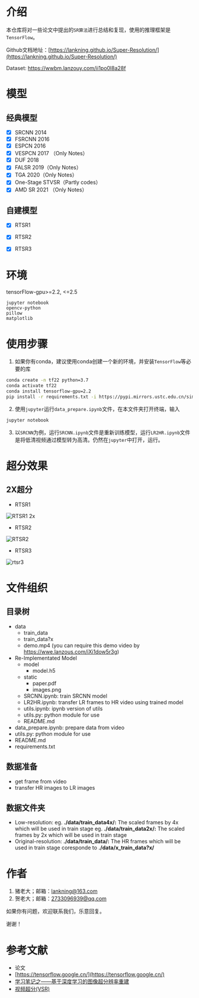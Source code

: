# 介绍
本仓库将对一些论文中提出的`SR算法`进行总结和复现，使用的推理框架是`TensorFlow`。

Github文档地址：[https://lankning.github.io/Super-Resolution/](https://lankning.github.io/Super-Resolution/)

Dataset: https://wwbm.lanzouy.com/ii1po0l8a28f



# 模型

## 经典模型

- [x] SRCNN 2014
- [x] FSRCNN 2016
- [x] ESPCN 2016
- [x] VESPCN 2017 （Only Notes）
- [x] DUF 2018
- [x] FALSR 2019（Only Notes）
- [x] TGA 2020（Only Notes）
- [x] One-Stage STVSR（Partly codes）
- [x] AMD SR  2021 （Only Notes）

## 自建模型

- [x] RTSR1
- [x] RTSR2
- [x] RTSR3



# 环境

tensorFlow-gpu>=2.2, <=2.5

```
jupyter notebook
opencv-python
pillow
matplotlib
```



# 使用步骤

1. 如果你有conda，建议使用conda创建一个新的环境，并安装`TensorFlow`等必要的库

```bash
conda create -n tf22 python=3.7
conda activate tf22
conda install tensorflow-gpu=2.2
pip install -r requirements.txt -i https://pypi.mirrors.ustc.edu.cn/simple/
```

2. 使用`jupyter`运行`data_prepare.ipynb`文件，在本文件夹打开终端，输入

```bash
jupyter notebook
```

3. 以`SRCNN`为例，运行`SRCNN.ipynb`文件是重新训练模型，运行`LR2HR.ipynb`文件是将低清视频通过模型转为高清。仍然在`jupyter`中打开，运行。



# 超分效果

## 2X超分

- RTSR1

![RTSR1 2x](RTSR1/doc/result.png)

- RTSR2

![RTSR2](RTSR2/doc/res.png)

- RTSR3

![rtsr3](RTSR3/doc/compare.png)



# 文件组织

## 目录树
- data
	- train_data
	- train_data?x 
	- demo.mp4 (you can require this demo video by https://wwe.lanzous.com/iXi1dow5r3g)
- Re-Implementated Model
	- model
		- model.h5
	- static
		- paper.pdf
		- images.png
	- SRCNN.ipynb: train SRCNN model
	- LR2HR.ipynb: transfer LR frames to HR video using trained model
	- utils.ipynb: ipynb version of utils
	- utils.py: python module for use
	- README.md
- data_prepare.ipynb: prepare data from video
- utils.py: python module for use
- README.md
- requirements.txt
## 数据准备
- get frame from video
- transfer HR images to LR images
## 数据文件夹
- Low-resolution: 
eg. **./data/train_data4x/:** The scaled frames by 4x which will be used in train stage 
eg. **./data/train_data2x/:** The scaled frames by 2x which will be used in train stage 
- Original-resolution: 
**./data/train_data/:** The HR frames which will be used in train stage coresponde to **./data/x_train_data?x/** 



# 作者

1. 猪老大；邮箱：[lankning@163.com](mailto:lankning@163.com)
2. 贺老大；邮箱：[2733096939@qq.com](mailto:2733096939@qq.com)

如果你有问题，欢迎联系我们，乐意回复。

谢谢！



# 参考文献

- 论文
- [https://tensorflow.google.cn/](https://tensorflow.google.cn/)
- [学习笔记之——基于深度学习的图像超分辨率重建](https://blog.csdn.net/gwplovekimi/article/details/83041627?utm_medium=distribute.pc_relevant_download.none-task-blog-baidujs-8.nonecase&depth_1-utm_source=distribute.pc_relevant_download.none-task-blog-baidujs-8.nonecase#ESPCN%EF%BC%88Efficient%20Sub-Pixel%20Convolutional%20Neural%20Network%EF%BC%89)
- [视频超分(VSR)](https://blog.csdn.net/srhyme/category_10487261.html)